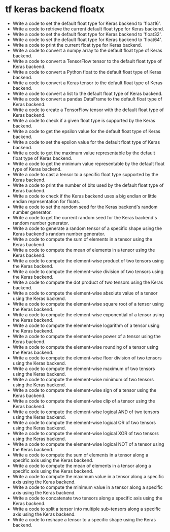 # tf keras backend floatx

- Write a code to set the default float type for Keras backend to 'float16'.
- Write a code to retrieve the current default float type for Keras backend.
- Write a code to set the default float type for Keras backend to 'float32'.
- Write a code to set the default float type for Keras backend to 'float64'.
- Write a code to print the current float type for Keras backend.
- Write a code to convert a numpy array to the default float type of Keras backend.
- Write a code to convert a TensorFlow tensor to the default float type of Keras backend.
- Write a code to convert a Python float to the default float type of Keras backend.
- Write a code to convert a Keras tensor to the default float type of Keras backend.
- Write a code to convert a list to the default float type of Keras backend.
- Write a code to convert a pandas DataFrame to the default float type of Keras backend.
- Write a code to create a TensorFlow tensor with the default float type of Keras backend.
- Write a code to check if a given float type is supported by the Keras backend.
- Write a code to get the epsilon value for the default float type of Keras backend.
- Write a code to set the epsilon value for the default float type of Keras backend.
- Write a code to get the maximum value representable by the default float type of Keras backend.
- Write a code to get the minimum value representable by the default float type of Keras backend.
- Write a code to cast a tensor to a specific float type supported by the Keras backend.
- Write a code to print the number of bits used by the default float type of Keras backend.
- Write a code to check if the Keras backend uses a big endian or little endian representation for floats.
- Write a code to set the random seed for the Keras backend's random number generator.
- Write a code to get the current random seed for the Keras backend's random number generator.
- Write a code to generate a random tensor of a specific shape using the Keras backend's random number generator.
- Write a code to compute the sum of elements in a tensor using the Keras backend.
- Write a code to compute the mean of elements in a tensor using the Keras backend.
- Write a code to compute the element-wise product of two tensors using the Keras backend.
- Write a code to compute the element-wise division of two tensors using the Keras backend.
- Write a code to compute the dot product of two tensors using the Keras backend.
- Write a code to compute the element-wise absolute value of a tensor using the Keras backend.
- Write a code to compute the element-wise square root of a tensor using the Keras backend.
- Write a code to compute the element-wise exponential of a tensor using the Keras backend.
- Write a code to compute the element-wise logarithm of a tensor using the Keras backend.
- Write a code to compute the element-wise power of a tensor using the Keras backend.
- Write a code to compute the element-wise rounding of a tensor using the Keras backend.
- Write a code to compute the element-wise floor division of two tensors using the Keras backend.
- Write a code to compute the element-wise maximum of two tensors using the Keras backend.
- Write a code to compute the element-wise minimum of two tensors using the Keras backend.
- Write a code to compute the element-wise sign of a tensor using the Keras backend.
- Write a code to compute the element-wise clip of a tensor using the Keras backend.
- Write a code to compute the element-wise logical AND of two tensors using the Keras backend.
- Write a code to compute the element-wise logical OR of two tensors using the Keras backend.
- Write a code to compute the element-wise logical XOR of two tensors using the Keras backend.
- Write a code to compute the element-wise logical NOT of a tensor using the Keras backend.
- Write a code to compute the sum of elements in a tensor along a specific axis using the Keras backend.
- Write a code to compute the mean of elements in a tensor along a specific axis using the Keras backend.
- Write a code to compute the maximum value in a tensor along a specific axis using the Keras backend.
- Write a code to compute the minimum value in a tensor along a specific axis using the Keras backend.
- Write a code to concatenate two tensors along a specific axis using the Keras backend.
- Write a code to split a tensor into multiple sub-tensors along a specific axis using the Keras backend.
- Write a code to reshape a tensor to a specific shape using the Keras backend.